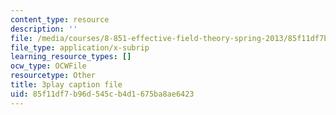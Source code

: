 ```yaml
---
content_type: resource
description: ''
file: /media/courses/8-851-effective-field-theory-spring-2013/85f11df7b96d545cb4d1675ba8ae6423_Xpqcsa3RVTU.vtt
file_type: application/x-subrip
learning_resource_types: []
ocw_type: OCWFile
resourcetype: Other
title: 3play caption file
uid: 85f11df7-b96d-545c-b4d1-675ba8ae6423
---
```

